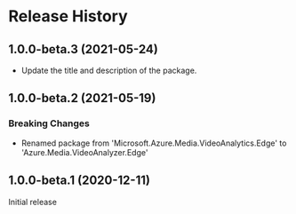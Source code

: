# Release History

## 1.0.0-beta.3 (2021-05-24)
- Update the title and description of the package.

## 1.0.0-beta.2 (2021-05-19)

### Breaking Changes
- Renamed package from 'Microsoft.Azure.Media.VideoAnalytics.Edge' to 'Azure.Media.VideoAnalyzer.Edge'


## 1.0.0-beta.1 (2020-12-11)
Initial release
